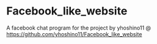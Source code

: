 # Facebook_like_website
A facebook chat program for the project by yhoshino11 @ https://github.com/yhoshino11/Facebook_like_website
